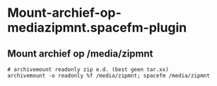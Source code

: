 # Mount-archief-op-mediazipmnt.spacefm-plugin
## Mount archief op /media/zipmnt
    
    # archivemount readonly zip e.d. (best geen tar.xx)
    archivemount -o readonly %f /media/zipmnt; spacefm /media/zipmnt
